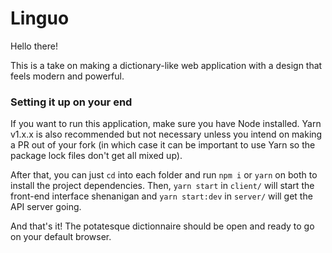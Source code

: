# Linguo

Hello there!

This is a take on making a dictionary-like web application with a design that feels modern and 
powerful.

### Setting it up on your end

If you want to run this application, make sure you have Node installed. Yarn v1.x.x is also 
recommended but not necessary unless you intend on making a PR out of your fork (in which case it 
can be important to use Yarn so the package lock files don't get all mixed up).

After that, you can just `cd` into each folder and run `npm i` or `yarn` on both to install the
project dependencies. Then, `yarn start` in `client/` will start the front-end interface shenanigan
and `yarn start:dev` in `server/` will get the API server going. 

And that's it! The potatesque dictionnaire should be open and ready to go on your default browser.